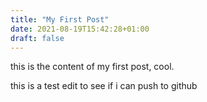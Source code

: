 ```yaml
---
title: "My First Post"
date: 2021-08-19T15:42:28+01:00
draft: false
---
```


this is the content of my first post, cool.

this is a test edit to see if i can push to github